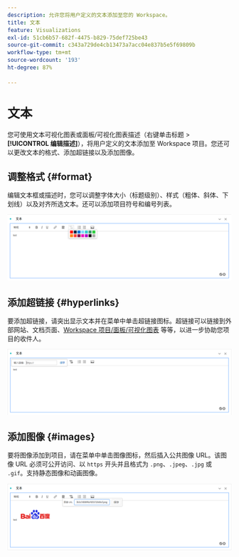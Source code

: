 ```yaml
---
description: 允许您将用户定义的文本添加至您的 Workspace。
title: 文本
feature: Visualizations
exl-id: 51cb6b57-682f-4475-b829-75def725be43
source-git-commit: c343a729de4cb13473a7acc04e837b5e5f69809b
workflow-type: tm+mt
source-wordcount: '193'
ht-degree: 87%

---
```


# 文本

您可使用文本可视化图表或面板/可视化图表描述（右键单击标题 > **[!UICONTROL 编辑描述]**），将用户定义的文本添加至 Workspace 项目。您还可以更改文本的格式、添加超链接以及添加图像。

## 调整格式 {#format}

编辑文本框或描述时，您可以调整字体大小（标题级别）、样式（粗体、斜体、下划线）以及对齐所选文本。还可以添加项目符号和编号列表。

![突出显示文本调色板的Workspace项目的文本选项。](assets/format.png)

## 添加超链接 {#hyperlinks}

要添加超链接，请突出显示文本并在菜单中单击超链接图标。超链接可以链接到外部网站、文档页面、[Workspace 项目/面板/可视化图表](https://experienceleague.adobe.com/docs/analytics/analyze/analysis-workspace/curate-share/shareable-links.html?lang=zh-Hans) 等等，以进一步协助您项目的收件人。

![突出显示链接图标的文本选项。](assets/hyperlink.png)

## 添加图像 {#images}

要将图像添加到项目，请在菜单中单击图像图标，然后插入公共图像 URL。该图像 URL 必须可公开访问、以 `https` 开头并且格式为 `.png`、`.jpeg`、`.jpg` 或 `.gif`。支持静态图像和动画图像。

![选中了图像图标的文本选项。](assets/image.png)
